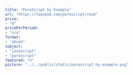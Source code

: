 ```yaml
---
title: "PureScript by Example"
url: "https://leanpub.com/purescript/read"
price: 
- "0"
pricePerPeriod: 
- "n/a"
format: 
- "ebook"
subject: 
- "javascript"
- "purescript"
featured: "n"
picture: "../../public/static/purescript-by-example.png"
---
```

